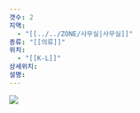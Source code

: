 ```yaml
---
갯수: 2
지역:
  - "[[../../ZONE/사무실|사무실]]"
종류: "[[의류]]"
위치:
  - "[[K-L]]"
상세위치: 
설명:
---
```

![](http://192.168.50.22/images/240821_IMG_0036.jpg)
